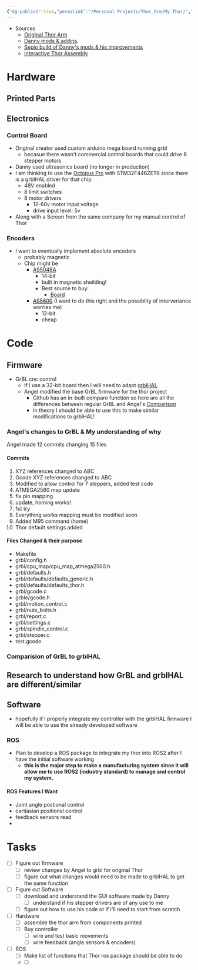```yaml
---
{"dg-publish":true,"permalink":"/Personal Projects/Thor_Arm/My Thor/","tags":["robotics","3d_printing","p_project"]}
---
```



- Sources 
	- [Original Thor Arm](http://thor.angel-lm.com/)
	- [Danny mods & addins](https://hackaday.io/project/16665-thor-robot-with-addons-and-gui).
	- [Sepio build of Danny's mods & his improvements](https://hackaday.io/project/26341-building-and-improving-the-thor-robot-arm) 
	- [Interactive Thor Assembly](https://angellm.github.io/ThorAssembly/) 

# Hardware 

## Printed Parts


## Electronics 
### Control Board
- Original creator used custom arduino mega board running grbl
	- becasue there wasn't commercial control boards that could drive 8 stepper motors
- Danny used ultrasonics board (no longer in production)
- I am thinking to use the [Octopus Pro](https://biqu.equipment/products/bigtreetech-octopus-pro-v1-0-chip-f446?_pos=1&_psq=BTT+Octopus+Pro&_ss=e&_v=1.0&variant=39482177257570) with STM32F446ZET6 since there is a grblHAL driver for that chip
	- 48V enabled 
	- 8 limit switches 
	- 8 motor drivers 
		- 12-60v motor input voltage
		- drive input level: 5v
- Along with a Screen from the same company for my manual control of Thor

### Encoders 
- I want to eventually implement absolute encoders 
	- probably magnetic
	- Chip might be
		- [AS5048A](https://ams.com/as5048a) 
			- 14-bit
			- built in magnetic sheilding! 
			- Best source to buy:
				- [Board](https://www.tindie.com/products/smallrobots/as5048a-encoder-board-for-robots-motor-control/) 
		- ~~[AS5600](https://ams.com/en/as5600)~~ (I want to do this right and the possiblity of interveriance worries me)
			- 12-bit
			- cheap

# Code 

## Firmware 
- GrBL cnc control 
	- If I use a 32-bit board then I will need to adapt [grblHAL](https://github.com/grblHAL) 
	- Angel modified the base GrBL firmware for the thor project 
		- Github has an in-built compare function so here are all the differences between regular GrBL and Angel's [Comparison](https://github.com/grbl/grbl/compare/master...AngelLM:grbl:master) 
		- In theory I should be able to use this to make similar modifications to grblHAL!

### Angel's changes to GrBL & My understanding of why
Angel made 12 commits changing 15 files

#### Commits
1.  XYZ references changed to ABC
2. Gcode XYZ references changed to ABC
3. Modified to allow control for 7 steppers, added test code
4. ATMEGA2560 map update
5. fix pin mapping
6. update, homing works!
7. 1st try
8. Everything works mapping must be modified soon
9. Added M95 command (home)
10. Thor default settings added

#### Files Changed & their purpose
- Makefile
- grbl/config.h
- grbl/cpu_map/cpu_map_atmega2560.h
- grbl/defaults.h
- grbl/defaults/defaults_generic.h
- grbl/defaults/defaults_thor.h
- grbl/gcode.c
- grble/gcode.h
- grbl/motion_control.c
- grbl/nuts_bolts.h
- grbl/report.c
- grbl/settings.c
- grbl/spindle_control.c
- grbl/stepper.c
- test.gcode

### Comparision of GrBL to grblHAL
Research to understand how GrBL and grblHAL are different/similar
-  

## Software
- hopefully if I properly integrate my controller with the grblHAL firmware I will be able to use the already developed software

### ROS 
- Plan to develop a ROS package to integrate my thor into ROS2 after I have the initial software working 
	- **this is the major step to make a manufacturing system since it will allow me to use ROS2 (industry standard) to manage and control my system.**

#### ROS Features I Want
- Joint angle postional control
- cartiasian positional control
- feedback sensors read 
- 


# Tasks 
- [ ] Figure out firmware
	- [ ] review changes by Angel to grbl for original Thor
	- [ ] figure out what changes would need to be made to grblHAL to get the same function
- [ ] Figure out Software
	- [ ] download and understand the GUI software made by Danny
		- [ ] understand if his stepper drivers are of any use to me
	- [ ] figure out how to use his code or if i'll need to start from scratch
- [ ] Hardware
	- [ ] assemble the thor arm from components printed
	- [ ]  Buy controller
		- [ ] wire and test basic movements
		- [ ] wire feedback (angle sensors & encoders)
- [ ] ROS
	- [ ] Make list of functions that Thor ros package should be able to do
	- [ ] 
